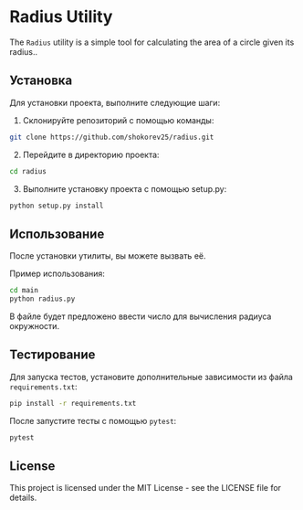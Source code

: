 # Radius Utility

The `Radius` utility is a simple tool for calculating the area of a circle given its radius..

## Установка

Для установки проекта, выполните следующие шаги:

1. Склонируйте репозиторий с помощью команды:
```bash
git clone https://github.com/shokorev25/radius.git
```

2. Перейдите в директорию проекта:
```bash
cd radius
```

3. Выполните установку проекта с помощью setup.py:
```bash
python setup.py install
```

## Использование 

После установки утилиты, вы можете вызвать её.

Пример использования:
```bash
cd main
python radius.py
```
В файле будет предложено ввести число для вычисления радиуса окружности.

## Тестирование

Для запуска тестов, установите дополнительные зависимости из файла `requirements.txt`:

```bash
pip install -r requirements.txt
```

После запустите тесты с помощью `pytest`:

```bash
pytest
```

## License
This project is licensed under the MIT License - see the LICENSE file for details.
